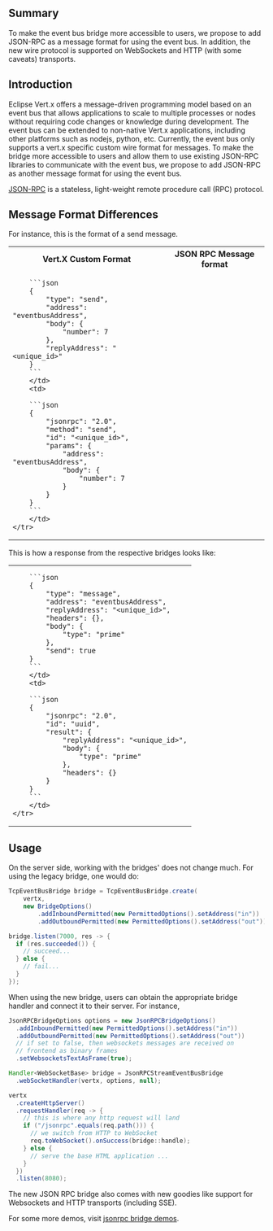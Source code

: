 ## Summary

To make the event bus bridge more accessible to users, we propose to add JSON-RPC as a message format for using
the event bus. In addition, the new wire protocol is supported on WebSockets and HTTP (with some caveats) transports.

## Introduction

Eclipse Vert.x offers a message-driven programming model based on an event bus that allows applications to
scale to multiple processes or nodes without requiring code changes or knowledge during development. The event
bus can be extended to non-native Vert.x applications, including other platforms such as nodejs, python, etc.
Currently, the event bus only supports a vert.x specific custom wire format for messages. To make the bridge more
accessible to users and allow them to use existing JSON-RPC libraries to communicate with the event bus, we propose
to add JSON-RPC as another message format for using the event bus.

[JSON-RPC](https://www.jsonrpc.org/specification) is a stateless, light-weight remote procedure call (RPC) protocol.

## Message Format Differences

For instance, this is the format of a send message.

<table>
    <tr>
        <th>Vert.X Custom Format</th>
        <th>JSON RPC Message format</th>
    </tr>
    <tr>
        <td>

        ```json
        {
            "type": "send",
            "address": "eventbusAddress",
            "body": {
                "number": 7
            },
            "replyAddress": "<unique_id>"
        }
        ```
        </td>
        <td>

        ```json
        {
            "jsonrpc": "2.0",
            "method": "send",
            "id": "<unique_id>",
            "params": {
                "address": "eventbusAddress",
                "body": {
                    "number": 7
                }
            }
        }
        ```
        </td>
    </tr>
</table>

This is how a response from the respective bridges looks like:

<table>
    <tr>
        <td>

        ```json
        {
            "type": "message",
            "address": "eventbusAddress",
            "replyAddress": "<unique_id>",
            "headers": {},
            "body": {
                "type": "prime"
            },
            "send": true
        }
        ```
        </td>
        <td>

        ```json
        {
            "jsonrpc": "2.0",
            "id": "uuid",
            "result": {
                "replyAddress": "<unique_id>",
                "body": {
                    "type": "prime"
                },
                "headers": {}
            }
        }
        ```
        </td>
    </tr>
</table>

## Usage

On the server side, working with the bridges' does not change much. For using the legacy bridge, one would do:

```java
TcpEventBusBridge bridge = TcpEventBusBridge.create(
    vertx,
    new BridgeOptions()
        .addInboundPermitted(new PermittedOptions().setAddress("in"))
        .addOutboundPermitted(new PermittedOptions().setAddress("out")));

bridge.listen(7000, res -> {
  if (res.succeeded()) {
    // succeed...
  } else {
    // fail...
  }
});
```

When using the new bridge, users can obtain the appropriate bridge handler and connect it to their server. For instance,
```java
JsonRPCBridgeOptions options = new JsonRPCBridgeOptions()
  .addInboundPermitted(new PermittedOptions().setAddress("in"))
  .addOutboundPermitted(new PermittedOptions().setAddress("out"))
  // if set to false, then websockets messages are received on
  // frontend as binary frames
  .setWebsocketsTextAsFrame(true);

Handler<WebSocketBase> bridge = JsonRPCStreamEventBusBridge
  .webSocketHandler(vertx, options, null);

vertx
  .createHttpServer()
  .requestHandler(req -> {
    // this is where any http request will land
    if ("/jsonrpc".equals(req.path())) {
      // we switch from HTTP to WebSocket
      req.toWebSocket().onSuccess(bridge::handle);
    } else {
      // serve the base HTML application ...
    }
  })
  .listen(8080);
```

The new JSON RPC bridge also comes with new goodies like support for Websockets and HTTP transports
(including SSE).

For some more demos, visit [jsonrpc bridge demos](https://github.com/lucifer4j/vertx-tcp-eventbus-bridge/tree/experimental/jsonrpc/src/main/java/examples).
